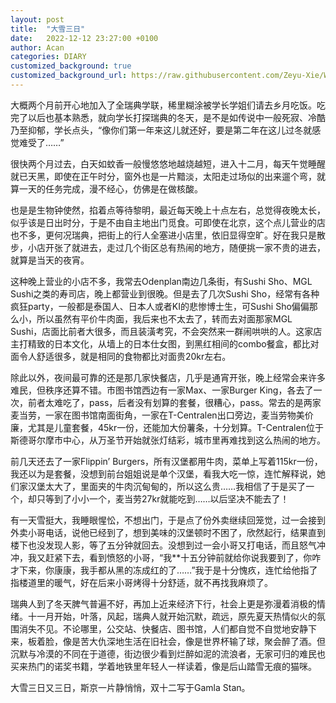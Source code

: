 ```yaml
---
layout: post
title:  "大雪三日"
date:   2022-12-12 23:27:00 +0100
author: Acan
categories: DIARY
customized_background: true
customized_background_url: https://raw.githubusercontent.com/Zeyu-Xie/Wisteria-Blog/main/assets/image/bg-1.jpg
---
```


大概两个月前开心地加入了全瑞典学联，稀里糊涂被学长学姐们请去乡月吃饭。吃完了以后也基本熟悉，就向学长打探瑞典的冬天，是不是如传说中一般死寂、冷酷乃至抑郁，学长点头，“像你们第一年来这儿就还好，要是第二年在这儿过冬就感觉难受了……”

很快两个月过去，白天如蚊香一般慢悠悠地越烧越短，进入十二月，每天午觉睡醒就已天黑，即使在正午时分，窗外也是一片黯淡，太阳走过场似的出来遛个弯，就算一天的任务完成，漫不经心，仿佛是在做核酸。

也是是生物钟使然，掐着点等待黎明，最近每天晚上十点左右，总觉得夜晚太长，似乎该是日出时分，于是不由自主地出门觅食。可即使在北京，这个点儿营业的店也不多，更何况瑞典，把街上的行人全塞进小店里，依旧显得空旷。好在我只是散步，小店开张了就进去，走过几个街区总有热闹的地方，随便挑一家不贵的进去，就算是当天的夜宵。

这种晚上营业的小店不多，我常去Odenplan南边几条街，有Sushi Sho、MGL Sushi之类的寿司店，晚上都营业到很晚。但是去了几次Sushi Sho，经常有各种疯狂party，一般都是泰国人、日本人或者KI的悲惨博士生，可Sushi Sho偏偏那么小，所以虽然有平价牛肉面，我后来也不太去了，转而去对面那家MGL Sushi，店面比前者大很多，而且装潢考究，不会突然来一群闹哄哄的人。这家店主打精致的日本文化，从墙上的日本仕女图，到黑红相间的combo餐盒，都比对面令人舒适很多，就是相同的食物都比对面贵20kr左右。

除此以外，夜间最可靠的还是那几家快餐店，几乎是通宵开张，晚上经常会来许多难民，但秩序还算不错。市图书馆西边有一家Max、一家Burger King，各去了一次，前者太难吃了，pass，后者没有划算的套餐，很糟心，pass。常去的是两家麦当劳，一家在图书馆南面街角，一家在T-Centralen出口旁边，麦当劳物美价廉，尤其是儿童套餐，45kr一份，还能加大份薯条，十分划算。T-Centralen位于斯德哥尔摩市中心，从万圣节开始就张灯结彩，城市里再难找到这么热闹的地方。

前几天还去了一家Flippin’ Burgers，所有汉堡都用牛肉，菜单上写着115kr一份，我还以为是套餐，没想到前台姐姐说是单个汉堡，看我大吃一惊，连忙解释说，她们家汉堡太大了，里面夹的牛肉沉甸甸的，所以这么贵……我相信了于是买了一个，却只等到了小小一个，麦当劳27kr就能吃到……以后坚决不能去了！

有一天雪挺大，我睡眼惺忪，不想出门，于是点了份外卖继续回笼觉，过一会接到外卖小哥电话，说他已经到了，想到美味的汉堡顿时不困了，欣然起行，结果直到楼下也没发现人影，等了五分钟就回去。没想到过一会小哥又打电话，而且怒气冲冲，我又赶紧下去，看到愤怒的小哥，“我**十五分钟前就给你说我要到了，你咋才下来，你康康，我手都从黑的冻成红的了……”我于是十分愧疚，连忙给他指了指楼道里的暖气，好在后来小哥烤得十分舒适，就不再找我麻烦了。

瑞典人到了冬天脾气普遍不好，再加上近来经济下行，社会上更是弥漫着消极的情绪。十一月开始，叶落，风起，瑞典人就开始沉默，疏远，原先夏天热情似火的氛围消失不见。不论哪里，公交站、快餐店、图书馆，人们都自觉不自觉地安静下来，板着脸，像是苦大仇深地生活在旧社会，像是世界杯输了球，聚会醉了酒。但沉默与冷漠的不同在于道德，街边很少看到烂醉如泥的流浪者，无家可归的难民也买来热门的诺奖书籍，学着地铁里年轻人一样读着，像是后山踏雪无痕的猫咪。

大雪三日又三日，斯京一片静悄悄，双十二写于Gamla Stan。

